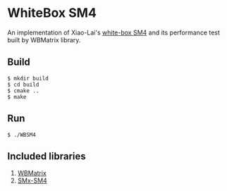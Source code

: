 # WhiteBox SM4 

 An implementation of Xiao-Lai's [white-box SM4](http://gb.oversea.cnki.net/KCMS/detail/detailall.aspx?filename=2010204831.nh&dbcode=CMFD&dbname=CMFD2010) and its performance test built by WBMatrix library.

## Build

```
$ mkdir build
$ cd build
$ cmake ..
$ make
```

## Run

```
$ ./WBSM4
```

## Included libraries
1. [WBMatrix](https://github.com/Nexus-TYF/WBMatrix)<br>
2. [SMx-SM4](https://github.com/NEWPLAN/SMx/tree/master/SM4)<br>
